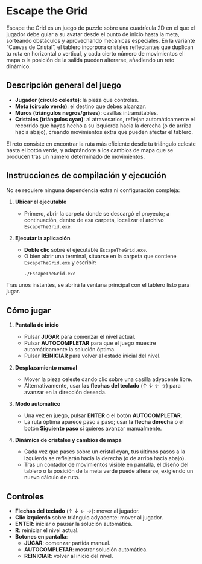 # Escape the Grid

Escape the Grid es un juego de puzzle sobre una cuadrícula 2D en el que el jugador debe guiar a su avatar desde el punto de inicio hasta la meta, sorteando obstáculos y aprovechando mecánicas especiales. En la variante “Cuevas de Cristal”, el tablero incorpora cristales reflectantes que duplican tu ruta en horizontal o vertical, y cada cierto número de movimientos el mapa o la posición de la salida pueden alterarse, añadiendo un reto dinámico.

## Descripción general del juego

- **Jugador (circulo celeste)**: la pieza que controlas.  
- **Meta (circulo verde)**: el destino que debes alcanzar.  
- **Muros (triángulos negros/grises)**: casillas intransitables.  
- **Cristales (triángulos cyan)**: al atravesarlos, reflejan automáticamente el recorrido que hayas hecho a su izquierda hacia la derecha (o de arriba hacia abajo), creando movimientos extra que pueden afectar el tablero.

El reto consiste en encontrar la ruta más eficiente desde tu triángulo celeste hasta el botón verde, y adaptándote a los cambios de mapa que se producen tras un número determinado de movimientos.

## Instrucciones de compilación y ejecución

No se requiere ninguna dependencia extra ni configuración compleja:

1. **Ubicar el ejecutable**  
   - Primero, abrir la carpeta donde se descargó el proyecto; a continuación, dentro de esa carpeta, localizar el archivo `EscapeTheGrid.exe`.
     
3. **Ejecutar la aplicación**  
   - **Doble clic** sobre el ejecutable `EscapeTheGrid.exe`.  
   - O bien abrir una terminal, situarse en la carpeta que contiene `EscapeTheGrid.exe` y escribir:
     ```bash
     ./EscapeTheGrid.exe
     ```
  Tras unos instantes, se abrirá la ventana principal con el tablero listo para jugar.

## Cómo jugar

1. **Pantalla de inicio**  
   - Pulsar **JUGAR** para comenzar el nivel actual.  
   - Pulsar **AUTOCOMPLETAR** para que el juego muestre automáticamente la solución óptima.  
   - Pulsar **REINICIAR** para volver al estado inicial del nivel.

2. **Desplazamiento manual**  
   - Mover la pieza celeste dando clic sobre una casilla adyacente libre.  
   - Alternativamente, usar **las flechas del teclado** (↑ ↓ ← →) para avanzar en la dirección deseada.

3. **Modo automático**  
   - Una vez en juego, pulsar **ENTER** o el botón **AUTOCOMPLETAR**.  
   - La ruta óptima aparece paso a paso; usar **la flecha derecha** o el botón **Siguiente paso** si quieres avanzar manualmente.

4. **Dinámica de cristales y cambios de mapa**  
   - Cada vez que pases sobre un cristal cyan, tus últimos pasos a la izquierda se reflejarán hacia la derecha (o de arriba hacia abajo).  
   - Tras un contador de movimientos visible en pantalla, el diseño del tablero o la posición de la meta verde puede alterarse, exigiendo un nuevo cálculo de ruta.

## Controles

- **Flechas del teclado** (↑ ↓ ← →): mover al jugador.  
- **Clic izquierdo** sobre triángulo adyacente: mover al jugador.  
- **ENTER**: iniciar o pausar la solución automática.  
- **R**: reiniciar el nivel actual.  
- **Botones en pantalla**:  
  - **JUGAR**: comenzar partida manual.  
  - **AUTOCOMPLETAR**: mostrar solución automática.  
  - **REINICIAR**: volver al inicio del nivel.

